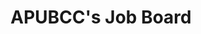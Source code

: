 ---
title: "APUBCC's Job Board"
image: "/images/apubcc_job_board.png"
url: "https://jobs.apubcc.org"
description: "Designed and launched a community-curated job board for APUBCC members, hosted on Notion. The platform connects students with opportunities in the blockchain industry, offering a streamlined process for job discovery and application."
footer: "Notion | Notion API | Zapier"
type: "Project Management"
---